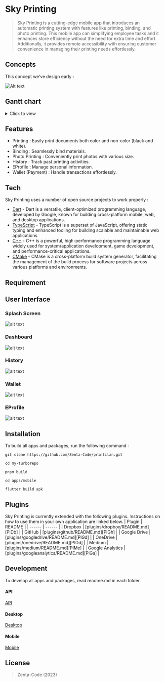 # Sky Printing

> Sky Printing is a cutting-edge mobile app that introduces an automatic printing system with features like printing, binding, and photo printing. This mobile app can simplifying employee tasks and it enhances store efficiency without the need for extra time and effort. Additionally, it provides remote accessibility with ensuring customer convenience in managing their printing needs effortlessly.

## Concepts

This concept we've design early :

![Alt text](https://raw.githubusercontent.com/Zenta-Code/sky_printing/dc5499dfc3426b2e39b4501d9a05bda69157d479/images/base-concepts.svg "Base Concepts")

## Gantt chart

<details>
    <summary>Click to view</summary>

```mermaid
gantt
    title Sky Printing

    section Environment Setup
        Initialize Turborepo     :a1, 2023-01-01, 30d
        Setup API Workspace     :after a1  , 20d
        Setup Mobile Workspace  :after a1  , 20d
        Setup Desktop Workspace :after a1  , 20d
        Setup Shared Package    :after a1  , 20d

    section API
        Create Schema            :a2, 2023-02-01, 40d
            User                 :after a2, 10d
            Store                :after a2, 10d
            Printer              :after a2, 10d
            Bundle               :after a2, 10d
            Document             :after a2, 10d
            Order                :after a2, 10d
        Create Rest API Controller :after a2  , 20d
            User                 :after a2, 5d
            Store                :after a2, 5d
            Printer              :after a2, 5d
            Bundle               :after a2, 5d
            Document             :after a2, 5d
            Order                :after a2, 5d
        Create Seeder             :after a2  , 5d
        Create Types Validation   :after a2  , 10d
            User                 :after a2, 2d
            Store                :after a2, 2d
            Printer              :after a2, 2d
            Bundle               :after a2, 2d
            Document             :after a2, 2d
            Order                :after a2, 2d
        Optimize Auth with Middleware :after a2, 5d
        Create Sanitizer for Crucial Data :after a2, 5d
        Create Routing for Rest API :after a2, 5d
        Create WebSocket         :after a2, 5d
        Add Payment Gateway      :after a2, 5d

    section Create Core Package
        Create Entities          :a3, 2023-03-15, 40d
            User                 :after a3, 7d
            Store                :after a3, 7d
            Printer              :after a3, 7d
            Bundle               :after a3, 7d
            Document             :after a3, 7d
            Order                :after a3, 7d
        Create Models            :after a3  , 20d
            User                 :after a3, 5d
            Store                :after a3, 5d
            Printer              :after a3, 5d
            Bundle               :after a3, 5d
            Document             :after a3, 5d
            Order                :after a3, 5d
        Create Core Package       :after a3  , 30d
            Create Response Handler :after a3, 5d
            Create Common Utilities & Context Extension :after a3, 5d
            Create Network Adapter :after a3, 5d
            Create WebSocket Adapter :after a3, 5d
            Create Payment Gateway Adapter :after a3, 5d
            Create GPS Adapter   :after a3, 5d
            Create Localization  :after a3, 5d
        Create Abstraction Contract Repository :after a3, 15d
            Auth                 :after a3, 5d
            Store                :after a3, 5d
            Product              :after a3, 5d
            Location             :after a3, 5d
        Create Implementation of Contract Repository :after a3, 15d
            Auth                 :after a3, 5d
            Store                :after a3, 5d
            Product              :after a3, 5d
            Location             :after a3, 5d
        Create Data Source        :after a3  , 25d
            Remote               :after a3, 5d
            Auth                 :after a3, 5d
            Store                :after a3, 5d
            Local                :after a3, 5d
            GPS Location         :after a3, 5d
        Create Use Case           :after a3  , 40d
            Login                :after a3, 3d
            Register             :after a3, 3d
            Fetch User Data      :after a3, 3d
            Fetch Store          :after a3, 3d
            Fetch Store Products :after a3, 3d
            Post Order           :after a3, 3d
            Update Location      :after a3, 3d
            Connect Socket        :after a3, 3d
            Join Room (Store)    :after a3, 3d
            Send Socket Message  :after a3, 3d
            Retrieve Broadcast Message :after a3, 3d
        Local                    :after a3  , 5d
            Fetch GPS Location   :after a3, 5d

```

</details>

## Features

- Printing : Easily print documents both color and non-color (black and white).
- Binding : Seamlessly bind materials.
- Photo Printing : Conveniently print photos with various size.
- History : Track past printing activities.
- EProfile : Manage personal information.
- Wallet (Payment) : Handle transactions effortlessly.

## Tech

Sky Printing uses a number of open source projects to work properly :

- [Dart](https://dart.dev/get-dart/) - Dart is a versatile, client-optimized programming language, developed by Google, known for building cross-platform mobile, web, and desktop applications.
- [TypeScript](https://www.npmjs.com/package/typescript) - TypeScript is a superset of JavaScript, offering static typing and enhanced tooling for building scalable and maintainable web applications.
- [C++](https://code.visualstudio.com/docs/languages/cpp) - C++ is a powerful, high-performance programming language widely used for system/application development, game development, and performance-critical applications.
- [CMake](https://cmake.org/cmake/help/latest/guide/tutorial/Installing%20and%20Testing.html) - CMake is a cross-platform build system generator, facilitating the management of the build process for software projects across various platforms and environments.

## Requirement

## User Interface

### Splash Screen

![alt text](?raw=true)

### Dashboard

![alt text](?raw=true)

### History

![alt text](?raw=true)

### Wallet

![alt text](?raw=true)

### EProfile

![alt text](?raw=true)

## Installation

To build all apps and packages, run the following command :

```
git clone https://github.com/Zenta-Code/printilan.git
```

```
cd my-turborepo
```

```
pnpm build
```

```
cd apps/mobile
```

```
flutter build apk
```

## Plugins

Sky Printing is currently extended with the following plugins. Instructions on how to use them in your own application are linked below.
| Plugin | README |
| ------ | ------ |
| Dropbox | [plugins/dropbox/README.md][PlDb] |
| GitHub | [plugins/github/README.md][PlGh] |
| Google Drive | [plugins/googledrive/README.md][PlGd] |
| OneDrive | [plugins/onedrive/README.md][PlOd] |
| Medium | [plugins/medium/README.md][PlMe] |
| Google Analytics | [plugins/googleanalytics/README.md][PlGa] |

## Development

To develop all apps and packages, read readme.md in each folder.

#### API

[API](https://github.com/Zenta-Code/sky_printing/blob/main/apps/desktop/README.md)

#### Desktop

[Desktop](https://github.com/Zenta-Code/sky_printing/blob/main/apps/desktop/README.md)

#### Mobile

[Mobile](https://github.com/Zenta-Code/sky_printing/blob/main/apps/mobile/README.md)

## License

> Zenta-Code (2023)

```

```
